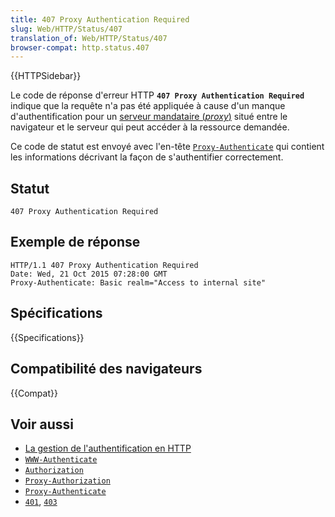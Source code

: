 ```yaml
---
title: 407 Proxy Authentication Required
slug: Web/HTTP/Status/407
translation_of: Web/HTTP/Status/407
browser-compat: http.status.407
---
```

{{HTTPSidebar}}

Le code de réponse d'erreur HTTP **`407 Proxy Authentication Required`** indique que la requête n'a pas été appliquée à cause d'un manque d'authentification pour un [serveur mandataire (<i lang="en">proxy</i>)](/fr/docs/Glossary/Proxy_server) situé entre le navigateur et le serveur qui peut accéder à la ressource demandée.

Ce code de statut est envoyé avec l'en-tête [`Proxy-Authenticate`](/fr/docs/Web/HTTP/Headers/Proxy-Authenticate) qui contient les informations décrivant la façon de s'authentifier correctement.

## Statut

```
407 Proxy Authentication Required
```

## Exemple de réponse

```
HTTP/1.1 407 Proxy Authentication Required
Date: Wed, 21 Oct 2015 07:28:00 GMT
Proxy-Authenticate: Basic realm="Access to internal site"
```

## Spécifications

{{Specifications}}

## Compatibilité des navigateurs

{{Compat}}

## Voir aussi

- [La gestion de l'authentification en HTTP](/fr/docs/Web/HTTP/Authentication)
- [`WWW-Authenticate`](/fr/docs/Web/HTTP/Headers/WWW-Authenticate)
- [`Authorization`](/fr/docs/Web/HTTP/Headers/Authorization)
- [`Proxy-Authorization`](/fr/docs/Web/HTTP/Headers/Proxy-Authorization)
- [`Proxy-Authenticate`](/fr/docs/Web/HTTP/Headers/Proxy-Authenticate)
- [`401`](/fr/docs/Web/HTTP/Status/401), [`403`](/fr/docs/Web/HTTP/Status/403)
